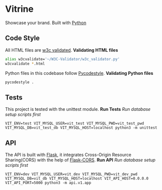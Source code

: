 # Vitrine

Showcase your brand. Built with [Python](https://www.python.org/)

## Code Style
All HTML files are [w3c validated](https://github.com/alx-tools/W3C-Validator).
**Validating HTML files**
```bash
alias w3cvalidate='~/W3C-Validator/w3c_validator.py'
w3cvalidate *.html
```
Python files in this codebase follow [Pycodestyle](https://pypi.org/project/pycodestyle/).
**Validating Python files**
```bash
pycodestyle .
```

## Tests
This project is tested with the unittest module.
**Run Tests**
*Run database setup scripts first*
```
VIT_ENV=test VIT_MYSQL_USER=vit_test VIT_MYSQL_PWD=vit_test_pwd VIT_MYSQL_DB=vit_test_db VIT_MYSQL_HOST=localhost python3 -m unittest
```

## API
The API is built with [Flask](https://flask.palletsprojects.com), it integrates Cross-Origin Resource Sharing(CORS) with the help of [Flask-CORS](https://flask-cors.readthedocs.io/en/latest/).
**Run API**
*Run database setup scripts first*
```
VIT_ENV=dev VIT_MYSQL_USER=vit_dev VIT_MYSQL_PWD=vit_dev_pwd VIT_MYSQL_DB=vit_db VIT_MYSQL_HOST=localhost VIT_API_HOST=0.0.0.0 VIT_API_PORT=5000 python3 -m api.v1.app
```
